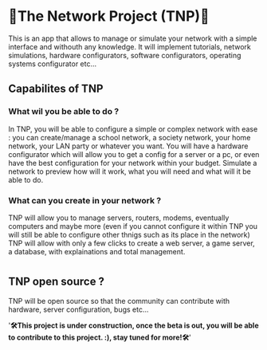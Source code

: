 # 🔌The Network Project (TNP)🔌
This is an app that allows to manage or simulate your network with a simple interface and withouth any knowledge.
It will implement tutorials, network simulations, hardware configurators, software configurators, operating systems configurator etc...
## Capabilites of TNP
### What wil you be able to do ?
In TNP, you will be able to configure a simple or complex network with ease : you can create/manage a school network, a society network, your home network, your LAN party or whatever you want.
You will have a hardware configurator which will allow you to get a config for a server or a pc, or even have the best configuration for your network within your budget.
Simulate a network to preview how will it work, what you will need and what will it be able to do.

### What can you create in your network ?
TNP will allow you to manage servers, routers, modems, eventually computers and maybe more (even if you cannot configure it within TNP you will still be able to configure other thnigs such as its place in the network)
TNP will allow with only a few clicks to create a web server, a game server, a database, with explainations and total management.
#
## TNP open source ?
TNP will be open source so that the community can contribute with hardware, server configuration, bugs etc...

'**🛠This project is under construction, once the beta is out, you will be able to contribute to this project. :), stay tuned for more!🛠**'
